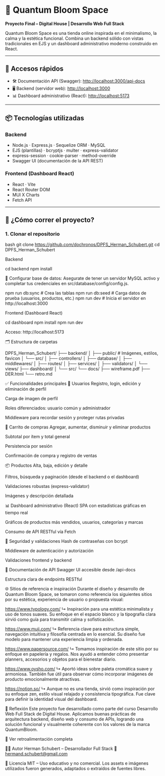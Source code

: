 # 🌸 Quantum Bloom Space

**Proyecto Final – Digital House | Desarrollo Web Full Stack**

Quantum Bloom Space es una tienda online inspirada en el minimalismo, la calma y la estética funcional. Combina un backend sólido con vistas tradicionales en EJS y un dashboard administrativo moderno construido en React.

---

## 🔗 Accesos rápidos

- 🛠️ Documentación API (Swagger): [http://localhost:3000/api-docs](http://localhost:3000/api-docs)
- 🖥️ Backend (servidor web): [http://localhost:3000](http://localhost:3000)
- 📊 Dashboard administrativo (React): [http://localhost:5173](http://localhost:5173)

---

## 📦 Tecnologías utilizadas

### Backend
- Node.js · Express.js · Sequelize ORM · MySQL
- EJS (plantillas) · bcryptjs · multer · express-validator
- express-session · cookie-parser · method-override
- Swagger UI (documentación de la API REST)

### Frontend (Dashboard React)
- React · Vite
- React Router DOM
- MUI X Charts
- Fetch API

---

## 🚀 ¿Cómo correr el proyecto?

### 1. Clonar el repositorio

bash
git clone https://github.com/dochronos/DPFS_Herman_Schubert.git
cd DPFS_Herman_Schubert

Backend

cd backend
npm install

🔧 Configurar base de datos: Asegurate de tener un servidor MySQL activo y completar tus credenciales en src/database/config/config.js.

npm run db:sync     # Crea las tablas
npm run db:seed     # Carga datos de prueba (usuarios, productos, etc.)
npm run dev         # Inicia el servidor en http://localhost:3000

Frontend (Dashboard React)

cd dashboard
npm install
npm run dev

Acceso: http://localhost:5173

🗂️ Estructura de carpetas

DPFS_Herman_Schubert/
├── backend/
│   ├── public/                 # Imágenes, estilos, favicon
│   └── src/
│       ├── controllers/
│       ├── database/
│       ├── middlewares/
│       ├── routes/
│       ├── services/
│       ├── validators/
│       └── views/
├── dashboard/
│   └── src/
└── docs/
    ├── wireframe.pdf
    ├── DER.html
    └── retro.md

✅ Funcionalidades principales
👤 Usuarios
Registro, login, edición y eliminación de perfil

Carga de imagen de perfil

Roles diferenciados: usuario común y administrador

Middleware para recordar sesión y proteger rutas privadas

🛒 Carrito de compras
Agregar, aumentar, disminuir y eliminar productos

Subtotal por ítem y total general

Persistencia por sesión

Confirmación de compra y registro de ventas

📦 Productos
Alta, baja, edición y detalle

Filtros, búsqueda y paginación (desde el backend o el dashboard)

Validaciones robustas (express-validator)

Imágenes y descripción detallada

📊 Dashboard administrativo (React)
SPA con estadísticas gráficas en tiempo real

Gráficos de productos más vendidos, usuarios, categorías y marcas

Consumo de API RESTful vía Fetch

🔐 Seguridad y validaciones
Hash de contraseñas con bcrypt

Middleware de autenticación y autorización

Validaciones frontend y backend

🔎 Documentación de API
Swagger UI accesible desde /api-docs

Estructura clara de endpoints RESTful

🌐 Sitios de referencia e inspiración
Durante el diseño y desarrollo de Quantum Bloom Space, se tomaron como referencia los siguientes sitios por su estética, experiencia de usuario o propuesta visual:

https://www.typology.com/
↳ Inspiración para una estética minimalista y uso de tonos suaves. Su enfoque en el espacio blanco y la tipografía clara sirvió como guía para transmitir calma y sofisticación.

https://www.muji.com/
↳ Referencia clave para estructura simple, navegación intuitiva y filosofía centrada en lo esencial. Su diseño fue modelo para mantener una experiencia limpia y ordenada.

https://www.papersource.com/
↳ Tomamos inspiración de este sitio por su enfoque en papelería y regalos. Nos ayudó a entender cómo presentar planners, accesorios y objetos para el bienestar diario.

https://www.oysho.com/
↳ Aportó ideas sobre paleta cromática suave y armoniosa. También fue útil para observar cómo incorporar imágenes de producto emocionalmente atractivas.

https://notion.so/
↳ Aunque no es una tienda, sirvió como inspiración por su enfoque zen, estilo visual relajado y consistencia tipográfica. Fue clave para definir la identidad visual del dashboard.

🧠 Reflexión
Este proyecto fue desarrollado como parte del curso Desarrollo Web Full Stack de Digital House. Aplicamos buenas prácticas de arquitectura backend, diseño web y consumo de APIs, logrando una solución funcional y visualmente coherente con los valores de la marca QuantumBloom.

📝 Ver retroalimentación completa

👨‍💻 Autor
Herman Schubert – Desarrollador Full Stack
📧 hermand.schubert@gmail.com

📄 Licencia
MIT – Uso educativo y no comercial.
Los assets e imágenes utilizados fueron generados, adaptados o extraídos de fuentes libres.